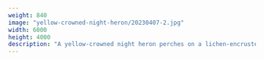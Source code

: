 ```yaml
---
weight: 840
image: "yellow-crowned-night-heron/20230407-2.jpg"
width: 6000
height: 4000
description: "A yellow-crowned night heron perches on a lichen-encrusted tree branch<br/>f/6.3, 1/125, 300mm, iso800"
---
```

